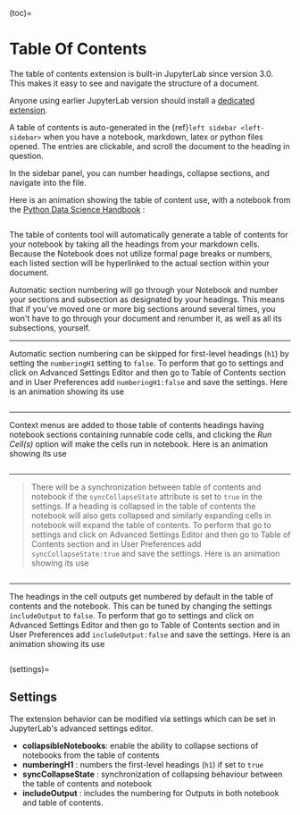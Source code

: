 (toc)=

# Table Of Contents

The table of contents extension is built-in JupyterLab since version 3.0. This makes it easy to see and navigate the structure of a document.

Anyone using earlier JupyterLab version should install a [dedicated extension](https://github.com/jupyterlab/jupyterlab-toc).

A table of contents is auto-generated in the {ref}`left sidebar <left-sidebar>` when you have a notebook, markdown, latex or python files opened. The entries are clickable, and scroll the document to the heading in question.

In the sidebar panel, you can number headings, collapse sections, and navigate into the file.

Here is an animation showing the table of content use, with a notebook from the [Python Data Science Handbook](https://github.com/jakevdp/PythonDataScienceHandbook) :

```{image} ./images/toc/toc.gif

```

The table of contents tool will automatically generate a table of contents for your notebook by taking all the headings from your markdown cells.
Because the Notebook does not utilize formal page breaks or numbers, each listed section will be hyperlinked to the actual section within your document.

Automatic section numbering will go through your Notebook and number your sections and subsection as designated by your headings. This means that if you've moved one or more big sections around several times, you won't have to go through your document and renumber it, as well as all its subsections, yourself.

---

Automatic section numbering can be skipped for first-level headings (`h1`) by setting the `numberingH1`
setting to `false`. To perform that go to settings and click on Advanced Settings Editor and then go to Table of Contents section
and in User Preferences add `numberingH1:false` and save the settings. Here is an animation showing its use

```{image} ./images/toc/numberingH1.gif

```

---

Context menus are added to those table of contents headings having notebook sections
containing runnable code cells, and clicking the _Run Cell(s)_ option will make the cells run in notebook.
Here is an animation showing its use

```{image} ./images/toc/runcell.gif

```

---

> There will be a synchronization between table of contents and notebook if the `syncCollapseState` attribute
> is set to `true` in the settings. If a heading is collapsed in the table of contents the notebook will also gets collapsed and
> similarly expanding cells in notebook will expand the table of contents. To perform that go to settings and click on Advanced Settings
> Editor and then go to Table of Contents section and in User Preferences add `syncCollapseState:true` and save the settings. Here is an animation showing its use

```{image} ./images/toc/syncCollapseState.gif

```

---

The headings in the cell outputs get numbered by default in the table of contents and the notebook.
This can be tuned by changing the settings `includeOutput` to `false`. To perform that go to settings and click on Advanced Settings
Editor and then go to Table of Contents section and in User Preferences add `includeOutput:false` and save the settings. Here is an animation showing its use

```{image} ./images/toc/includeOutput.gif

```

(settings)=

## Settings

The extension behavior can be modified via settings which can be set in JupyterLab's advanced settings editor.

- **collapsibleNotebooks**: enable the ability to collapse sections of notebooks from the table of contents
- **numberingH1** : numbers the first-level headings (`h1`) if set to `true`
- **syncCollapseState** : synchronization of collapsing behaviour between the table of contents and notebook
- **includeOutput** : includes the numbering for Outputs in both notebook and table of contents.
